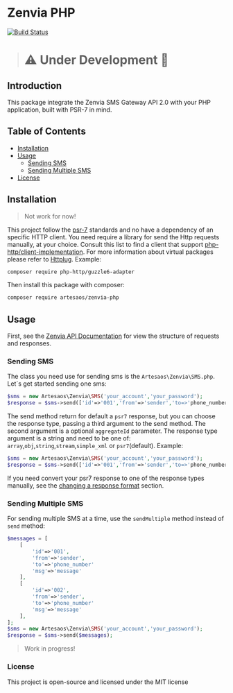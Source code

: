 # Zenvia PHP

[![Build Status](https://travis-ci.org/artesaos/zenvia-php.svg?branch=master)](https://travis-ci.org/artesaos/zenvia-php)

> # :warning: Under Development :construction:


## Introduction
This package integrate the Zenvia SMS Gateway API 2.0 with your PHP application, built with PSR-7 in mind.

## Table of Contents

- <a href="#installation">Installation</a>
- <a href="#usage">Usage</a>
    - <a href="#sending-sms">Sending SMS</a>
    - <a href="#sending-multiple-sms">Sending Multiple SMS</a>
- <a href="#license">License</a>

## Installation

> Not work for now!

This project follow the [psr-7](http://www.php-fig.org/psr/psr-7/) standards and no have a dependency of an specific HTTP client. You need require a library for send the Http requests manually, at your choice. 
Consult this list to find a client that support [php-http/client-implementation](https://packagist.org/providers/php-http/client-implementation). 
For more information about virtual packages please refer to [Httplug](http://docs.php-http.org/en/latest/httplug/users.html). Example:
```bash
composer require php-http/guzzle6-adapter
```

Then install this package with composer:
```bash
composer require artesaos/zenvia-php
```

## Usage

First, see the [Zenvia API Documentation](http://docs.zenviasms.apiary.io/#reference/servicos-da-api/envio-de-um-unico-sms) for view the structure of requests and responses.

### Sending SMS
The class you need use for sending sms is the `Artesaos\Zenvia\SMS.php`.
Let`s get started sending one sms:
```php
$sms = new Artesaos\Zenvia\SMS('your_account','your_password');
$response = $sms->send(['id'=>'001','from'=>'sender','to=>'phone_number',''msg'=>'message']);
```

The send method return for default a `psr7` response, but you can choose the response type, passing a third argument to the send method. The second argument is a optional `aggregateId` parameter.
The response type argument is a string and need to be one of: `array`,`obj`,`string`,`stream`,`simple_xml` or `psr7`(default).
Example:
```php
$sms = new Artesaos\Zenvia\SMS('your_account','your_password');
$response = $sms->send(['id'=>'001','from'=>'sender','to=>'phone_number','msg'=>'message'],'simple_xml');
```

If you need convert your psr7 response to one of the response types manually, see the [changing a response format](#changing-a-response-format) section.

### Sending Multiple SMS
For sending multiple SMS at a time, use the `sendMultiple` method instead of `send` method:
```php
$messages = [
    [
        'id'=>'001',
        'from'=>'sender',
        'to'=>'phone_number'
        'msg'=>'message'
    ],
    [
        'id'=>'002',
        'from'=>'sender',
        'to'=>'phone_number'
        'msg'=>'message'
    ],
];
$sms = new Artesaos\Zenvia\SMS('your_account','your_password');
$response = $sms->send($messages);
```

> Work in progress!

### License
This project is open-source and licensed under the MIT license
